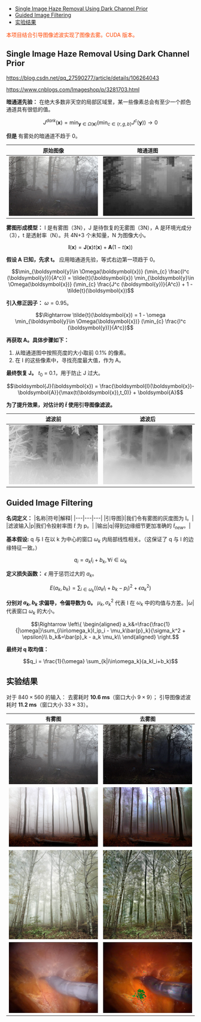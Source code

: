 <!-- @import "[TOC]" {cmd="toc" depthFrom=1 depthTo=6 orderedList=false} -->

<!-- code_chunk_output -->

- [Single Image Haze Removal Using Dark Channel Prior](#single-image-haze-removal-using-dark-channel-prior)
- [Guided Image Filtering](#guided-image-filtering)
- [实验结果](#实验结果)

<!-- /code_chunk_output -->

<font color=OrangeRed>本项目结合引导图像滤波实现了图像去雾。CUDA 版本。</font>

## Single Image Haze Removal Using Dark Channel Prior

https://blog.csdn.net/qq_27590277/article/details/106264043

https://www.cnblogs.com/Imageshop/p/3281703.html

__暗通道先验：__ 在绝大多数非天空的局部区域里，某一些像素总会有至少一个颜色通道具有很低的值。

$$J^{dark}(\boldsymbol{x})= \min_{\boldsymbol{y}\in \Omega(\boldsymbol{x})} (\min_{c\in \{r,g,b\}} J^c (\boldsymbol{y})) \to 0$$

__但是__ 有雾处的暗通道不趋于 0。

|原始图像|暗通道图|
|---|---|
|<img src="/img/fog0.png" width=100%>|<img src="/img/fog0_dark.png" width=100%>|

__雾图形成模型：__ I 是有雾图（3N），J 是待恢复的无雾图（3N），A 是环境光成分（3），t 是透射率（N）。共 4N+3 个未知量，N 为图像大小。

$$\boldsymbol{I}(\boldsymbol{x})= \boldsymbol{J}(\boldsymbol{x})t(\boldsymbol{x}) + \boldsymbol{A}(1-t(\boldsymbol{x}))$$

__假设 A 已知，先求 t。__ 应用暗通道先验，等式右边第一项趋于 0。

$$\min_{\boldsymbol{y}\in \Omega(\boldsymbol{x})} (\min_{c} \frac{I^c (\boldsymbol{y})}{A^c}) = \tilde{t}(\boldsymbol{x}) \min_{\boldsymbol{y}\in \Omega(\boldsymbol{x})} (\min_{c} \frac{J^c (\boldsymbol{y})}{A^c}) + 1 - \tilde{t}(\boldsymbol{x})$$

__引入修正因子：__ $\omega = 0.95$。

$$\Rightarrow \tilde{t}(\boldsymbol{x}) = 1 - \omega \min_{\boldsymbol{y}\in \Omega(\boldsymbol{x})} (\min_{c} \frac{I^c (\boldsymbol{y})}{A^c})$$

__再获取 A。具体步骤如下：__
1. 从暗通道图中按照亮度的大小取前 0.1% 的像素。
2. 在 I 的这些像素中，寻找亮度最大值，作为 A。

__最终恢复 J。__ $t_0$ = 0.1，用于防止 J 过大。

$$\boldsymbol{J}(\boldsymbol{x}) = \frac{\boldsymbol{I}(\boldsymbol{x})-\boldsymbol{A}}{\max(t(\boldsymbol{x}),t_0)} + \boldsymbol{A}$$

__为了提升效果，对估计的 $\tilde{t}$ 使用引导图像滤波。__

|滤波前|滤波后|
|---|---|
|<img src="/img/fog0_t.png" width=100%>|<img src="/img/fog0_t2.png" width=100%>|

## Guided Image Filtering

__名词定义：__
|名称|符号|解释|
|---|---|---|
|引导图|I|我们令有雾图的灰度图为 I。|
|滤波输入|p|我们令投射率图 $\tilde{t}$ 为 p。|
|输出|q|得到边缘细节更加准确的 $\tilde{t}_{new}$。|

__基本假设:__ q 与 I 在以 k 为中心的窗口 $\omega_k$ 内局部线性相关。（这保证了 q 与 I 的边缘特征一致。）

$$q_i = a_k I_i + b_k, \forall i\in\omega_k$$

__定义损失函数：__ $\epsilon$ 用于惩罚过大的 $a_k$。

$$E(a_k,b_k) = \sum_{i\in\omega_k}((a_k I_i + b_k - p_i)^2+\epsilon a_k^2)$$

__分别对 $a_k, b_k$ 求偏导，令偏导数为 0。__ $\mu_k,\sigma^2_k$ 代表 I 在 $\omega_k$ 中的均值与方差。$|\omega|$ 代表窗口 $\omega_k$ 的大小。

$$\Rightarrow 
\left\{
\begin{aligned}
a_k&=\frac{\frac{1}{|\omega|}\sum_{i\in\omega_k}I_ip_i - \mu_k\bar{p}_k}{\sigma_k^2 + \epsilon}\\
b_k&=\bar{p}_k - a_k \mu_k\\
\end{aligned}
\right.$$

__最终对 q 取均值：__

$$q_i = \frac{1}{\omega} \sum_{k|i\in\omega_k}(a_kI_i+b_k)$$

## 实验结果

对于 $840\times 560$ 的输入：
去雾耗时 __10.6 ms__（窗口大小 $9\times 9$）；
引导图像滤波耗时 __11.2 ms__（窗口大小 $33\times 33$）。

|有雾图|去雾图|
|---|---|
|<img src="/img/fog0.png" width=100%>|<img src="/img/fog0_out.png" width=100%>|
|<img src="/img/fog1.png" width=100%>|<img src="/img/fog1_out.png" width=100%>|
|<img src="/img/fog2.png" width=100%>|<img src="/img/fog2_out.png" width=100%>|
|<img src="/img/endo.png" width=100%>|<img src="/img/endo_out.png" width=100%>|

